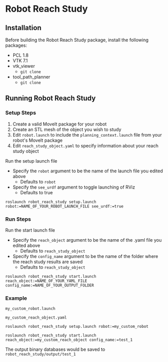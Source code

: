 # Robot Reach Study
## Installation
Before building the Robot Reach Study package, install the following packages:
- PCL 1.8
- VTK 7.1
- vtk_viewer
  - `git clone `
- tool_path_planner
  - `git clone`

## Running Robot Reach Study
### Setup Steps
1. Create a valid MoveIt package for your robot
2. Create an STL mesh of the object you wish to study
3. Edit `robot.launch` to include the `planning_context.launch` file from your robot's MoveIt package
4. Edit `reach_study_object.yaml` to specify information about your reach study object

Run the setup launch file
- Specify the `robot` argument to be the name of the launch file you edited above
  - Defaults to `robot`
- Specify the `see_urdf` argument to toggle launching of RViz
  - Defaults to true

`roslaunch robot_reach_study setup.launch robot:=NAME_OF_YOUR_ROBOT_LAUNCH_FILE see_urdf:=true`

### Run Steps
Run the start launch file
- Specify the `reach_object` argument to be the name of the .yaml file you edited above
  - Defaults to `reach_study_object`
- Specify the `config_name` argument to be the name of the folder where the reach study results are saved
  - Defaults to `reach_study_object`

`roslaunch robot_reach_study start.launch reach_object:=NAME_OF_YOUR_YAML_FILE config_name:=NAME_OF_YOUR_OUTPUT_FOLDER`

### Example
`my_custom_robot.launch`

`my_custom_reach_object.yaml`

`roslaunch robot_reach_study setup.launch robot:=my_custom_robot`

`roslaunch robot_reach_study start.launch reach_object:=my_custom_reach_object config_name:=test_1`

The output binary databases would be saved to `robot_reach_study/output/test_1`
